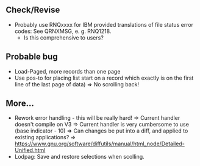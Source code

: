 ## Check/Revise
- Probably use RNQxxxx for IBM provided translations of file status error codes: See QRNXMSG, e. g. RNQ1218.
  - Is this comprehensive to users?

## Probable bug
* Load-Paged, more records than one page
* Use pos-to for placing list start on a record which exactly is on the first
  line of the last page of data)
=> No scrolling back!

## More...
- Rework error handling - this will be really hard!
  => Current handler doesn't compile on V3
  => Current handler is very cumbersome to use (base indicator - 10)
  => Can changes be put into a diff, and applied to existing applications?
=> https://www.gnu.org/software/diffutils/manual/html_node/Detailed-Unified.html
- Lodpag: Save and restore selections when scolling.

